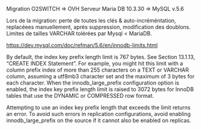 
Migration O2SWITCH => OVH
Serveur Maria DB 10.3.30 => MySQL v.5.6

Lors de la migration: perte de toutes les clés & auto-incréméntation, replacéees manuellement, après suppression, modification des doublons. Limites de tailles VARCHAR tolérées par Mysql < MariaDB.

https://dev.mysql.com/doc/refman/5.6/en/innodb-limits.html

By default, the index key prefix length limit is 767 bytes. See Section 13.1.13, “CREATE INDEX Statement”. For example, you might hit this limit with a column prefix index of more than 255 characters on a TEXT or VARCHAR column, assuming a utf8mb3 character set and the maximum of 3 bytes for each character. When the innodb_large_prefix configuration option is enabled, the index key prefix length limit is raised to 3072 bytes for InnoDB tables that use the DYNAMIC or COMPRESSED row format.

Attempting to use an index key prefix length that exceeds the limit returns an error. To avoid such errors in replication configurations, avoid enabling innodb_large_prefix on the source if it cannot also be enabled on replicas. 
